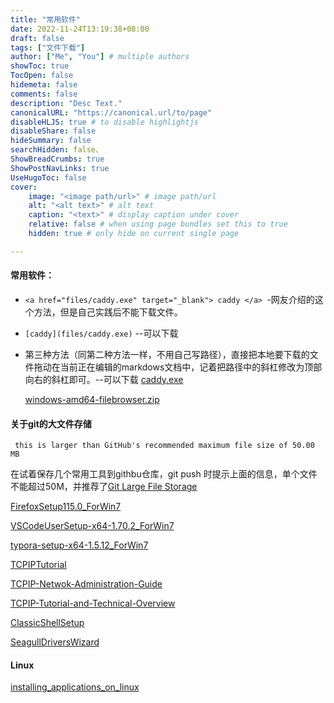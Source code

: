 ```yaml
---
title: "常用软件"
date: 2022-11-24T13:19:38+08:00
draft: false
tags: ["文件下载"]
author: ["Me", "You"] # multiple authors
showToc: true
TocOpen: false
hidemeta: false
comments: false
description: "Desc Text."
canonicalURL: "https://canonical.url/to/page"
disableHLJS: true # to disable highlightjs
disableShare: false
hideSummary: false
searchHidden: false、
ShowBreadCrumbs: true
ShowPostNavLinks: true
UseHugoToc: false
cover:
    image: "<image path/url>" # image path/url
    alt: "<alt text>" # alt text
    caption: "<text>" # display caption under cover
    relative: false # when using page bundles set this to true
    hidden: true # only hide on current single page

---
```


#### 常用软件：

* `<a href="files/caddy.exe" target="_blank"> caddy </a> `-网友介绍的这个方法，但是自己实践后不能下载文件。

* `[caddy](files/caddy.exe)`  --可以下载

* 第三种方法（同第二种方法一样，不用自己写路径），直接把本地要下载的文件拖动在当前正在编辑的markdows文档中，记着把路径中的斜杠修改为顶部向右的斜杠即可。--可以下载
  [caddy.exe](files/caddy.exe) 
  
  [windows-amd64-filebrowser.zip](files/windows-amd64-filebrowser.zip) 

#### 关于git的大文件存储

~~~
 this is larger than GitHub's recommended maximum file size of 50.00 MB
~~~

在试着保存几个常用工具到githbu仓库，git push 时提示上面的信息，单个文件不能超过50M，并推荐了[Git Large File Storage](https://git-lfs.github.com./)

[FirefoxSetup115.0_ForWin7](files/FirefoxSetup115.0_ForWin7.msi)

[VSCodeUserSetup-x64-1.70.2_ForWin7](files/VSCodeUserSetup-x64-1.70.2-ForWin7.exe)

[typora-setup-x64-1.5.12_ForWin7](files/typora-setup-x64-1.5.12_ForWin7.exe)

[TCPIPTutorial](files/TCPIPTutorial.pdf)

[TCPIP-Netwok-Administration-Guide](files/TCPIP-Netwok-Administrator-Guide.pdf)

[TCPIP-Tutorial-and-Technical-Overview](files/TCPIP-Tutorial-and-Technical-Overview.pdf)

[ClassicShellSetup](files/ClassicShellSetup_4_3_1-zhCN.exe)

[SeagullDriversWizard](files/SeagullDriversWizard.rar)

#### Linux

[installing_applications_on_linux](files/linux/installing_applications_on_linux.pdf)
